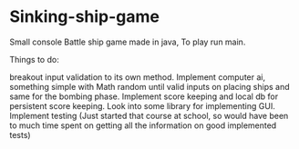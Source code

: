 # Sinking-ship-game

Small console Battle ship game made in java,
To play run main.

Things to do:

breakout input validation to its own method.
Implement computer ai, something simple with Math random until valid inputs on placing ships and same for the bombing phase.
Implement score keeping and local db for persistent score keeping.
Look into some library for implementing GUI.
Implement testing (Just started that course at school, so would have been to much time spent on getting all the information on good implemented tests)

